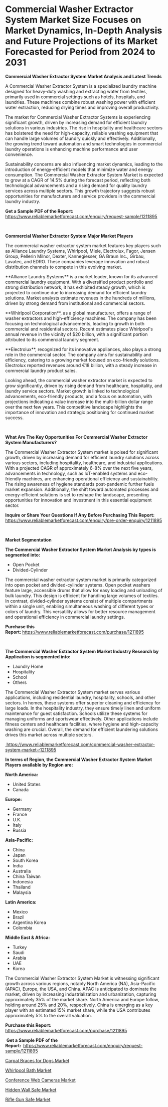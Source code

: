 <p><h1>Commercial Washer Extractor System Market Size Focuses on Market Dynamics, In-Depth Analysis and Future Projections of its Market Forecasted for Period from 2024 to 2031</h1></p><p><strong>Commercial Washer Extractor System Market Analysis and Latest Trends</strong></p>
<p><p>A Commercial Washer Extractor System is a specialized laundry machine designed for heavy-duty washing and extracting water from textiles, primarily used in commercial settings such as hotels, hospitals, and laundries. These machines combine robust washing power with efficient water extraction, reducing drying times and improving overall productivity.</p><p>The market for Commercial Washer Extractor Systems is experiencing significant growth, driven by increasing demand for efficient laundry solutions in various industries. The rise in hospitality and healthcare sectors has bolstered the need for high-capacity, reliable washing equipment that can handle large volumes of laundry quickly and effectively. Additionally, the growing trend toward automation and smart technologies in commercial laundry operations is enhancing machine performance and user convenience.</p><p>Sustainability concerns are also influencing market dynamics, leading to the introduction of energy-efficient models that minimize water and energy consumption. The Commercial Washer Extractor System Market is expected to grow at a CAGR of 14.5% during the forecast period, reflecting both technological advancements and a rising demand for quality laundry services across multiple sectors. This growth trajectory suggests robust opportunities for manufacturers and service providers in the commercial laundry industry.</p></p>
<p><strong>Get a Sample PDF of the Report:&nbsp;</strong> <a href="https://www.reliablemarketforecast.com/enquiry/request-sample/1211895?utm_campaign=1125&utm_medium=2&utm_source=Github&utm_content=ia&utm_term=06102024&utm_id=commercial-washer-extractor-system">https://www.reliablemarketforecast.com/enquiry/request-sample/1211895</a></p>
<p>&nbsp;</p>
<p><strong>Commercial Washer Extractor System Major Market Players</strong></p>
<p><p>The commercial washer extractor system market features key players such as Alliance Laundry Systems, Whirlpool, Miele, Electrolux, Fagor, Jensen Group, Pellerin Milnor, Dexter, Kannegiesser, GA Braun Inc., Girbau, Lavatec, and EDRO. These companies leverage innovation and robust distribution channels to compete in this evolving market.</p><p>**Alliance Laundry Systems** is a market leader, known for its advanced commercial laundry equipment. With a diversified product portfolio and strong distribution network, it has exhibited steady growth, which is projected to continue due to increasing demand for efficient laundry solutions. Market analysts estimate revenues in the hundreds of millions, driven by strong demand from institutional and commercial sectors.</p><p>**Whirlpool Corporation**, as a global manufacturer, offers a range of washer extractors and high-efficiency machines. The company has been focusing on technological advancements, leading to growth in both commercial and residential sectors. Recent estimates place Whirlpool's annual revenue in the vicinity of $20 billion, with a significant portion attributed to its commercial laundry segment.</p><p>**Electrolux**, recognized for its innovative appliances, also plays a strong role in the commercial sector. The company aims for sustainability and efficiency, catering to a growing market focused on eco-friendly solutions. Electrolux reported revenues around €18 billion, with a steady increase in commercial laundry product sales.</p><p>Looking ahead, the commercial washer extractor market is expected to grow significantly, driven by rising demand from healthcare, hospitality, and laundry service sectors. Market growth is linked to technological advancements, eco-friendly products, and a focus on automation, with projections indicating a value increase into the multi-billion dollar range over the next few years. This competitive landscape highlights the importance of innovation and strategic positioning for continued market success.</p></p>
<p>&nbsp;</p>
<p><strong>What Are The Key Opportunities For Commercial Washer Extractor System Manufacturers?</strong></p>
<p><p>The Commercial Washer Extractor System market is poised for significant growth, driven by increasing demand for efficient laundry solutions across various sectors, including hospitality, healthcare, and industrial applications. With a projected CAGR of approximately 6-8% over the next five years, advancements in technology, such as IoT-enabled systems and eco-friendly machines, are enhancing operational efficiency and sustainability. The rising awareness of hygiene standards post-pandemic further fuels market expansion. Additionally, the shift toward automated processes and energy-efficient solutions is set to reshape the landscape, presenting opportunities for innovation and investment in this essential equipment sector.</p></p>
<p><strong>Inquire or Share Your Questions If Any Before Purchasing This Report:</strong> <a href="https://www.reliablemarketforecast.com/enquiry/pre-order-enquiry/1211895?utm_campaign=1125&utm_medium=2&utm_source=Github&utm_content=ia&utm_term=06102024&utm_id=commercial-washer-extractor-system">https://www.reliablemarketforecast.com/enquiry/pre-order-enquiry/1211895</a></p>
<p>&nbsp;</p>
<p><strong>Market Segmentation</strong></p>
<p><strong>The Commercial Washer Extractor System Market Analysis by types is segmented into:</strong></p>
<p><ul><li>Open Pocket</li><li>Divided-Cylinder</li></ul></p>
<p><p>The commercial washer extractor system market is primarily categorized into open pocket and divided-cylinder systems. Open pocket washers feature large, accessible drums that allow for easy loading and unloading of bulk laundry. This design is efficient for handling large volumes of textiles. In contrast, divided-cylinder systems consist of multiple compartments within a single unit, enabling simultaneous washing of different types or colors of laundry. This versatility allows for better resource management and operational efficiency in commercial laundry settings.</p></p>
<p><strong>Purchase this Report:&nbsp;</strong><a href="https://www.reliablemarketforecast.com/purchase/1211895?utm_campaign=1125&utm_medium=2&utm_source=Github&utm_content=ia&utm_term=06102024&utm_id=commercial-washer-extractor-system">https://www.reliablemarketforecast.com/purchase/1211895</a></p>
<p>&nbsp;</p>
<p><strong>The Commercial Washer Extractor System Market Industry Research by Application is segmented into:</strong></p>
<p><ul><li>Laundry Home</li><li>Hospitality</li><li>School</li><li>Others</li></ul></p>
<p><p>The Commercial Washer Extractor System market serves various applications, including residential laundry, hospitality, schools, and other sectors. In homes, these systems offer superior cleaning and efficiency for large loads. In the hospitality industry, they ensure timely linen and uniform maintenance for guest satisfaction. Schools utilize these systems for managing uniforms and sportswear effectively. Other applications include fitness centers and healthcare facilities, where hygiene and high-capacity washing are crucial. Overall, the demand for efficient laundering solutions drives this market across multiple sectors.</p></p>
<p><a href="https://www.reliablemarketforecast.com/commercial-washer-extractor-system-market-r1211895?utm_campaign=1125&utm_medium=2&utm_source=Github&utm_content=ia&utm_term=06102024&utm_id=commercial-washer-extractor-system">&nbsp;https://www.reliablemarketforecast.com/commercial-washer-extractor-system-market-r1211895</a></p>
<p><strong>In terms of Region, the Commercial Washer Extractor System Market Players available by Region are:</strong></p>
<p>
    <p> <strong> North America: </strong>
        <ul>
            <li>United States</li>
            <li>Canada</li>
        </ul>
        </p> 
    <p> <strong> Europe: </strong>
        <ul>
            <li>Germany</li>
            <li>France</li>
            <li>U.K.</li>
            <li>Italy</li>
            <li>Russia</li>
        </ul>
        </p> 
    <p> <strong> Asia-Pacific: </strong>
        <ul>
            <li>China</li>
            <li>Japan</li>
            <li>South Korea</li>
            <li>India</li>
            <li>Australia</li>
            <li>China Taiwan</li>
            <li>Indonesia</li>
            <li>Thailand</li>
            <li>Malaysia</li>
        </ul>
        </p> 
    <p> <strong> Latin America: </strong>
        <ul>
            <li>Mexico</li>
            <li>Brazil</li>
            <li>Argentina Korea</li>
            <li>Colombia</li>
        </ul>
        </p> 
    <p> <strong> Middle East & Africa: </strong>
        <ul>
            <li>Turkey</li>
            <li>Saudi</li>
            <li>Arabia</li>
            <li>UAE</li>
            <li>Korea</li>
        </ul>
    </p>
    </p>
<p><p>The Commercial Washer Extractor System Market is witnessing significant growth across various regions, notably North America (NA), Asia-Pacific (APAC), Europe, the USA, and China. APAC is anticipated to dominate the market, driven by increasing industrialization and urbanization, capturing approximately 35% of the market share. North America and Europe follow, holding around 25% and 20%, respectively. China is emerging as a key player with an estimated 15% market share, while the USA contributes approximately 5% to the overall valuation.</p></p>
<p><strong>Purchase this Report: </strong><a href="https://www.reliablemarketforecast.com/purchase/1211895?utm_campaign=1125&utm_medium=2&utm_source=Github&utm_content=ia&utm_term=06102024&utm_id=commercial-washer-extractor-system">https://www.reliablemarketforecast.com/purchase/1211895</a></p>
<p>&nbsp;<strong>Get a Sample PDF of the Report:&nbsp;&nbsp;</strong><a href="https://www.reliablemarketforecast.com/enquiry/request-sample/1211895?utm_campaign=1125&utm_medium=2&utm_source=Github&utm_content=ia&utm_term=06102024&utm_id=commercial-washer-extractor-system">https://www.reliablemarketforecast.com/enquiry/request-sample/1211895</a></p>
<p><strong></strong></p>
<p><p><a href="https://github.com/vimar16th/Market-Research-Report-List-6/blob/main/carpal-braces-for-dogs-market.md?utm_campaign=1125&utm_medium=2&utm_source=Github&utm_content=ia&utm_term=06102024&utm_id=commercial-washer-extractor-system">Carpal Braces for Dogs Market</a></p><p><a href="https://www.linkedin.com/pulse/market-insights-global-whirlpool-bath-forecast-innovation-trends-dkvac?utm_campaign=1125&utm_medium=2&utm_source=Github&utm_content=ia&utm_term=06102024&utm_id=commercial-washer-extractor-system">Whirlpool Bath Market</a></p><p><a href="https://issuu.com/reportprime-2/docs/conference-web-cameras-market-size-_908c973d0944b9?utm_campaign=1125&utm_medium=2&utm_source=Github&utm_content=ia&utm_term=06102024&utm_id=commercial-washer-extractor-system">Conference Web Cameras Market</a></p><p><a href="https://www.linkedin.com/pulse/pioneering-growth-analyzing-global-hidden-wall-safe-market-fdqzc?utm_campaign=1125&utm_medium=2&utm_source=Github&utm_content=ia&utm_term=06102024&utm_id=commercial-washer-extractor-system">Hidden Wall Safe Market</a></p><p><a href="https://www.linkedin.com/pulse/rifle-gun-safe-market-overview-global-trends-future-prospects-t3lgc?utm_campaign=1125&utm_medium=2&utm_source=Github&utm_content=ia&utm_term=06102024&utm_id=commercial-washer-extractor-system">Rifle Gun Safe Market</a></p></p>